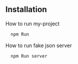 
## Installation

How to run my-project

```bash
  npm Run
```

How to run fake json server

```bash
  npm Run server
```
    

